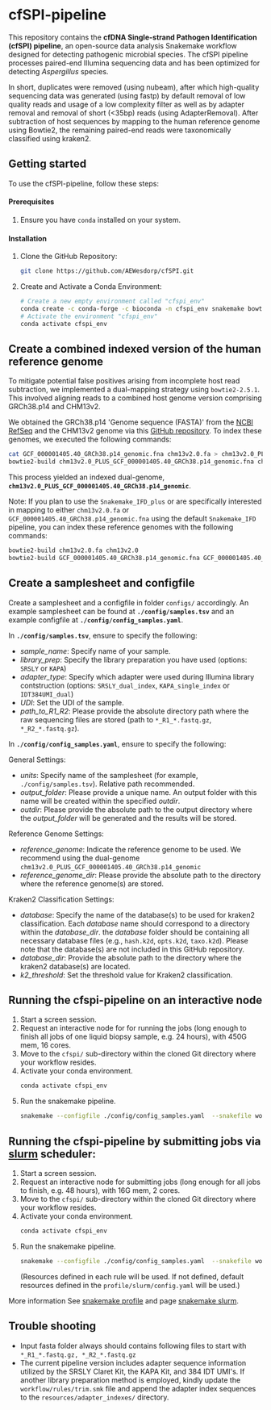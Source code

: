# cfSPI-pipeline
This repository contains the **cfDNA Single-strand Pathogen Identification (cfSPI) pipeline**, an open-source data analysis Snakemake workflow designed for detecting pathogenic microbial species. The cfSPI pipeline processes paired-end Illumina sequencing data and has been optimized for detecting *Aspergillus* species.

In short, duplicates were removed (using nubeam), after which high-quality sequencing data was generated (using fastp) by default removal of low quality reads and usage of a low complexity filter as well as by adapter removal and removal of short (<35bp) reads (using AdapterRemoval). After subtraction of host sequences by mapping to the human reference genome using Bowtie2, the remaining paired-end reads were taxonomically classified using kraken2.

## Getting started
To use the cfSPI-pipeline, follow these steps: 

#### Prerequisites
1. Ensure you have `conda` installed on your system.

#### Installation
1. Clone the GitHub Repository:
    ```bash
    git clone https://github.com/AEWesdorp/cfSPI.git
    ```
2. Create and Activate a Conda Environment:
    ```bash
    # Create a new empty environment called "cfspi_env"
    conda create -c conda-forge -c bioconda -n cfspi_env snakemake bowtie2
    # Activate the environment "cfspi_env"
    conda activate cfspi_env
    ```
    
## Create a combined indexed version of the human reference genome 
To mitigate potential false positives arising from incomplete host read subtraction, we implemented a dual-mapping strategy using `bowtie2-2.5.1`. This involved aligning reads to a combined host genome version comprising GRCh38.p14 and CHM13v2.

We obtained the GRCh38.p14 'Genome sequence (FASTA)' from the [NCBI RefSeq](https://www.ncbi.nlm.nih.gov/datasets/genome/GCF_000001405.40/) and the CHM13v2 genome via this [GitHub repository](https://github.com/marbl/CHM13). To index these genomes, we executed the following commands:
```bash
cat GCF_000001405.40_GRCh38.p14_genomic.fna chm13v2.0.fa > chm13v2.0_PLUS_GCF_000001405.40_GRCh38.p14_genomic.fna
bowtie2-build chm13v2.0_PLUS_GCF_000001405.40_GRCh38.p14_genomic.fna chm13v2.0_PLUS_GCF_000001405.40_GRCh38.p14_genomic
```
This process yielded an indexed dual-genome, **`chm13v2.0_PLUS_GCF_000001405.40_GRCh38.p14_genomic`**.

Note: If you plan to use the `Snakemake_IFD_plus` or are specifically interested in mapping to either `chm13v2.0.fa` or `GCF_000001405.40_GRCh38.p14_genomic.fna` using the default `Snakemake_IFD` pipeline, you can index these reference genomes with the following commands:
```bash
bowtie2-build chm13v2.0.fa chm13v2.0
bowtie2-build GCF_000001405.40_GRCh38.p14_genomic.fna GCF_000001405.40_GRCh38.p14_genomic
```

## Create a samplesheet and configfile 
Create a samplesheet and a configfile in folder `configs/` accordingly. 
An example samplesheet can be found at **`./config/samples.tsv`** and an example configfile at **`./config/config_samples.yaml`**. 

In **`./config/samples.tsv`**, ensure to specify the following: 
- *sample_name*: Specify name of your sample.
- *library_prep*: Specify the library preparation you have used (options: `SRSLY` or `KAPA`)
- *adapter_type*: Specify which adapter were used during Illumina library contstruction (options: `SRSLY_dual_index`, `KAPA_single_index` or `IDT384UMI_dual`)
- *UDI*: Set the UDI of the sample.
- *path_to_R1_R2*: Please provide the absolute directory path where the raw sequencing files are stored (path to `*_R1_*.fastq.gz`, `*_R2_*.fastq.gz`). 
  
In **`./config/config_samples.yaml`**, ensure to specify the following:

General Settings:
- *units*: Specify name of the samplesheet (for example, `./config/samples.tsv`). Relative path recommended.  
- *output_folder*: Please provide a unique name. An output folder with this name will be created within the specified *outdir*.
- *outdir*: Please provide the absolute path to the output directory where the *output_folder* will be generated and the results will be stored.

Reference Genome Settings:
- *reference_genome*: Indicate the reference genome to be used. We recommend using the dual-genome `chm13v2.0_PLUS_GCF_000001405.40_GRCh38.p14_genomic`
- *reference_genome_dir*: Please provide the absolute path to the directory where the reference genome(s) are stored.
  
Kraken2 Classification Settings:
- *database*: Specify the name of the database(s) to be used for kraken2 classification. Each *database* name should correspond to a directory within the *database_dir*. the *database* folder should be containing all necessary database files (e.g., `hash.k2d`, `opts.k2d`, `taxo.k2d`). Please note that the database(s) are not included in this GitHub repository.
- *database_dir*: Provide the absolute path to the directory where the kraken2 database(s) are located.
- *k2_threshold*: Set the threshold value for Kraken2 classification.

## Running the cfspi-pipeline on an interactive node
1. Start a screen session. 
2. Request an interactive node for for running the jobs (long enough to finish all jobs of one liquid biopsy sample, e.g. 24 hours), with 450G mem, 16 cores. 
3. Move to the `cfspi/` sub-directory within the cloned Git directory where your workflow resides.
4. Activate your conda environment.
      ```bash
    conda activate cfspi_env
    ```
5. Run the snakemake pipeline.
   ```bash
   snakemake --configfile ./config/config_samples.yaml  --snakefile workflow/Snakefile_IFD  --cores all --conda-frontend conda --use-conda
   ```

## Running the cfspi-pipeline by submitting jobs via [slurm](https://slurm.schedmd.com/documentation.html) scheduler:
1. Start a screen session. 
2. Request an interactive node for submitting jobs (long enough for all jobs to finish, e.g. 48 hours), with 16G mem, 2 cores.
3. Move to the `cfspi/` sub-directory within the cloned Git directory where your workflow resides.
4. Activate your conda environment.
    ```bash
    conda activate cfspi_env
    ```
5. Run the snakemake pipeline.
   ```bash
   snakemake --configfile ./config/config_samples.yaml  --snakefile workflow/Snakefile_IFD  --profile ./profile/slurm --conda-frontend conda --use-conda
   ```
   (Resources defined in each rule will be used. If not defined, default resources defined in the `profile/slurm/config.yaml` will be used.)

More information See [snakemake profile](https://snakemake.readthedocs.io/en/stable/executing/cli.html#profiles) and page [snakemake slurm](https://snakemake.readthedocs.io/en/stable/executing/cluster.html#executing-on-slurm-clusters). 

## Trouble shooting
- Input fasta folder always should contains following files to start with `*_R1_*.fastq.gz, *_R2_*.fastq.gz`
- The current pipeline version includes adapter sequence information utilized by the SRSLY Claret Kit, the KAPA Kit, and 384 IDT UMI's. If another library preparation method is employed, kindly update the `workflow/rules/trim.smk` file and append the adapter index sequences to the `resources/adapter_indexes/` directory.
